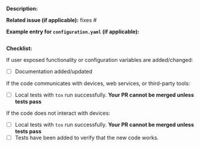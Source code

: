 **Description:**


**Related issue (if applicable):** fixes #<mbot issue number goes here>

**Example entry for `configuration.yaml` (if applicable):**
```yaml

```

**Checklist:**

If user exposed functionality or configuration variables are added/changed:
  - [ ] Documentation added/updated

If the code communicates with devices, web services, or third-party tools:
  - [ ] Local tests with `tox` run successfully. **Your PR cannot be merged unless tests pass**

If the code does not interact with devices:
  - [ ] Local tests with `tox` run successfully. **Your PR cannot be merged unless tests pass**
  - [ ] Tests have been added to verify that the new code works.
